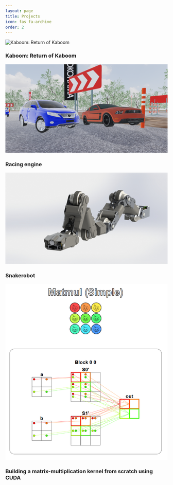 ```yaml
---
layout: page
title: Projects
icon: fas fa-archive
order: 2
---
```


<link rel="stylesheet" href="/assets/css/cards.css">
<link rel="stylesheet" href="/assets/css/cards_colors_about.css">

<div class="projects-container">
  <div class="card-wrapper">
    <div class="project-card">
      <img src="assets/Kaboom_showcase.png" alt="Kaboom: Return of Kaboom">
      <h3>Kaboom: Return of Kaboom</h3>
      <a href="/projects/kaboom-return-of-kaboom" class="card-link"></a>
    </div>
  </div>

  <div class="card-wrapper">
    <div class="project-card">
      <img src="assets/car_engine.png" alt="Racing engine">
      <h3>Racing engine</h3>
      <a href="/projects/racing-engine" class="card-link"></a>
    </div>
  </div>

  <div class="card-wrapper">
    <div class="project-card">
      <img src="assets/Snakerobot.png" alt="Snakerobot">
      <h3>Snakerobot</h3>
      <a href="/projects/snakerobot" class="card-link"></a>
    </div>
  </div>

  <div class="card-wrapper">
    <div class="project-card">
      <img src="assets/GPU_puzzles_puzzle14a.png" alt="GEMM">
      <h3>Building a matrix-multiplication kernel from scratch using CUDA</h3>
      <a href="/projects/matrix-multiplication-CUDA" class="card-link"></a>
    </div>
  </div>
</div>
